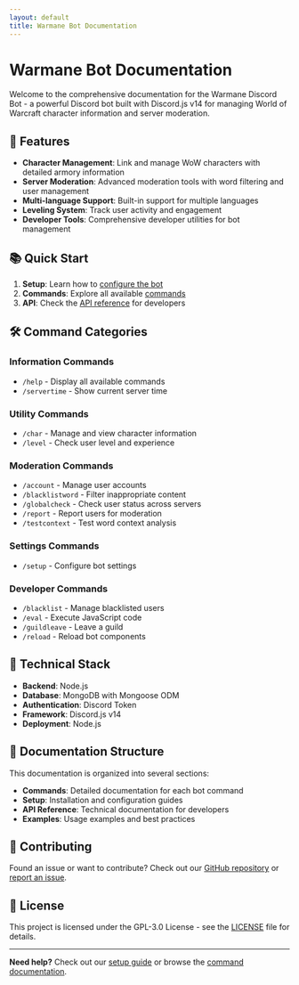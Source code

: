 ```yaml
---
layout: default
title: Warmane Bot Documentation
---
```


# Warmane Bot Documentation

Welcome to the comprehensive documentation for the Warmane Discord Bot - a powerful Discord bot built with Discord.js v14 for managing World of Warcraft character information and server moderation.

## 🚀 Features

- **Character Management**: Link and manage WoW characters with detailed armory information
- **Server Moderation**: Advanced moderation tools with word filtering and user management
- **Multi-language Support**: Built-in support for multiple languages
- **Leveling System**: Track user activity and engagement
- **Developer Tools**: Comprehensive developer utilities for bot management

## 📚 Quick Start

1. **Setup**: Learn how to [configure the bot](/setup/)
2. **Commands**: Explore all available [commands](/commands/)
3. **API**: Check the [API reference](/api/) for developers

## 🛠️ Command Categories

### Information Commands
- `/help` - Display all available commands
- `/servertime` - Show current server time

### Utility Commands
- `/char` - Manage and view character information
- `/level` - Check user level and experience

### Moderation Commands
- `/account` - Manage user accounts
- `/blacklistword` - Filter inappropriate content
- `/globalcheck` - Check user status across servers
- `/report` - Report users for moderation
- `/testcontext` - Test word context analysis

### Settings Commands
- `/setup` - Configure bot settings

### Developer Commands
- `/blacklist` - Manage blacklisted users
- `/eval` - Execute JavaScript code
- `/guildleave` - Leave a guild
- `/reload` - Reload bot components

## 🔧 Technical Stack

- **Backend**: Node.js
- **Database**: MongoDB with Mongoose ODM
- **Authentication**: Discord Token
- **Framework**: Discord.js v14
- **Deployment**: Node.js

## 📖 Documentation Structure

This documentation is organized into several sections:

- **Commands**: Detailed documentation for each bot command
- **Setup**: Installation and configuration guides
- **API Reference**: Technical documentation for developers
- **Examples**: Usage examples and best practices

## 🤝 Contributing

Found an issue or want to contribute? Check out our [GitHub repository](https://github.com/your-username/Warmane-Bot) or [report an issue](https://github.com/your-username/Warmane-Bot/issues).

## 📄 License

This project is licensed under the GPL-3.0 License - see the [LICENSE](https://github.com/your-username/Warmane-Bot/blob/main/LICENSE.txt) file for details.

---

**Need help?** Check out our [setup guide](/setup/) or browse the [command documentation](/commands/). 